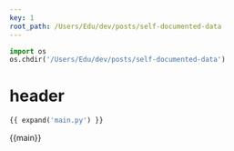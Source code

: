 ```yaml
---
key: 1
root_path: /Users/Edu/dev/posts/self-documented-data
---
```


```python
import os
os.chdir('/Users/Edu/dev/posts/self-documented-data')
```

# header

```python
{{ expand('main.py') }}
```

{{main}}